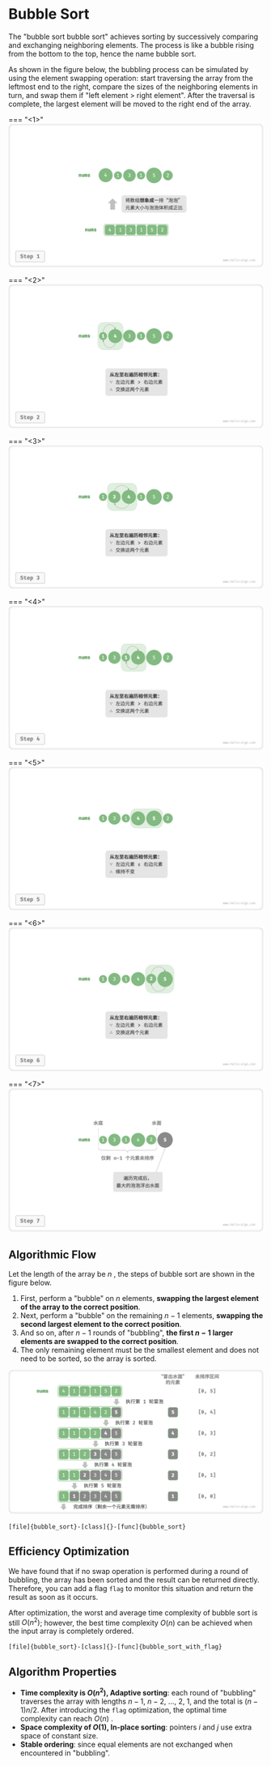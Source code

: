 # Bubble Sort

The "bubble sort bubble sort" achieves sorting by successively comparing and exchanging neighboring elements. The process is like a bubble rising from the bottom to the top, hence the name bubble sort.

As shown in the figure below, the bubbling process can be simulated by using the element swapping operation: start traversing the array from the leftmost end to the right, compare the sizes of the neighboring elements in turn, and swap them if "left element > right element". After the traversal is complete, the largest element will be moved to the right end of the array.

=== "<1>"
    ![Simulate bubbling using element swapping operations](bubble_sort.assets/bubble_operation_step1.png)

=== "<2>"
    ![bubble_operation_step2](bubble_sort.assets/bubble_operation_step2.png)

=== "<3>"
    ![bubble_operation_step3](bubble_sort.assets/bubble_operation_step3.png)

=== "<4>"
    ![bubble_operation_step4](bubble_sort.assets/bubble_operation_step4.png)

=== "<5>"
    ![bubble_operation_step5](bubble_sort.assets/bubble_operation_step5.png)

=== "<6>"
    ![bubble_operation_step6](bubble_sort.assets/bubble_operation_step6.png)

=== "<7>"
    ![bubble_operation_step7](bubble_sort.assets/bubble_operation_step7.png)

## Algorithmic Flow

Let the length of the array be $n$ , the steps of bubble sort are shown in the figure below.

1. First, perform a "bubble" on $n$ elements, **swapping the largest element of the array to the correct position**.
2. Next, perform a "bubble" on the remaining $n - 1$ elements, **swapping the second largest element to the correct position**.
3. And so on, after $n - 1$ rounds of "bubbling", **the first $n - 1$ larger elements are swapped to the correct position**.
4. The only remaining element must be the smallest element and does not need to be sorted, so the array is sorted.

![bubble sort process](bubble_sort.assets/bubble_sort_overview.png)

```src
[file]{bubble_sort}-[class]{}-[func]{bubble_sort}
```

## Efficiency Optimization

We have found that if no swap operation is performed during a round of bubbling, the array has been sorted and the result can be returned directly. Therefore, you can add a flag `flag` to monitor this situation and return the result as soon as it occurs.

After optimization, the worst and average time complexity of bubble sort is still $O(n^2)$; however, the best time complexity $O(n)$ can be achieved when the input array is completely ordered.

```src
[file]{bubble_sort}-[class]{}-[func]{bubble_sort_with_flag}
```

## Algorithm Properties

- **Time complexity is $O(n^2)$, Adaptive sorting**: each round of "bubbling" traverses the array with lengths $n - 1$, $n - 2$, $\dots$, $2$, $1$, and the total is $(n - 1) n / 2$. After introducing the `flag` optimization, the optimal time complexity can reach $O(n)$ .
- **Space complexity of $O(1)$, In-place sorting**: pointers $i$ and $j$ use extra space of constant size.
- **Stable ordering**: since equal elements are not exchanged when encountered in "bubbling".
